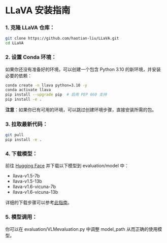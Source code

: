 # LLaVA 安装指南

### 1. 克隆 LLaVA 仓库：
```bash
git clone https://github.com/haotian-liu/LLaVA.git
cd LLaVA
```

### 2. 设置 Conda 环境：
如果你还没有准备好的环境，可以创建一个包含 Python 3.10 的新环境，并安装必要的依赖：
```bash
conda create -n llava python=3.10 -y
conda activate llava
pip install --upgrade pip  # 启用 PEP 660 支持
pip install -e .
```
**注意**：如果你已有可用的环境，可以跳过创建环境步骤，直接安装所需的包。

### 3. 拉取最新代码：
```bash
git pull
pip install -e .
```

### 4. 下载模型：
前往 [Hugging Face](https://huggingface.co/) 并下载以下模型到 evaluation/model 中：

- llava-v1.5-7b
- llava-v1.5-13b
- llava-v1.6-vicuna-7b
- llava-v1.6-vicuna-13b

详细的下载步骤可以参考[此指南](https://blog.csdn.net/qq_40600379/article/details/132006217)。

### 5. 模型调用：
你可以在 evaluation/VLMevaluation.py 中调整 model_path 从而正确的使用模型。
